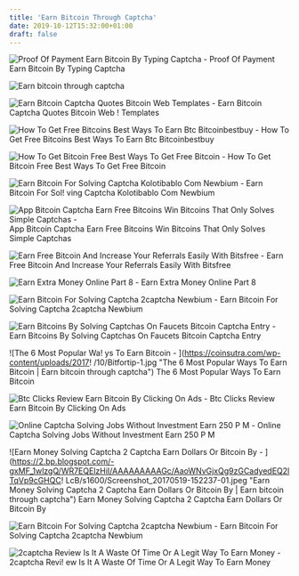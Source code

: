 ```yaml
---
title: 'Earn Bitcoin Through Captcha'
date: 2019-10-12T15:32:00+01:00
draft: false
---
```


![Proof Of Payment Earn Bitcoin By Typing Captcha - ](https://4.bp.blogspot.com/-FTqf4sfbB_k/WWQvNMCuwHI/AAAAAAAANxA/IZ_CERyEJEYkBAlDiqlRKTgy0-9QpD4LwCLcBGAs/s1600/20170711_070151.png "Proof Of Payment Earn Bitcoin By Typing Captcha | Earn bitcoin through captcha") Proof Of Payment Earn Bitcoin By Typing Captcha

![Earn bitcoin through captcha](http://seotipsandsolution.com/wp-content/uploads/2018/08/online-captcha-solving-jobsites-02.png "Earn bitcoin through captcha") 

![Earn Bitcoin Captcha Quotes Bitcoin Web Templates - ](https://2.bp.blogspot.com/-ybUWnkIbCn8/WR-1CIMls3I/AAAAAAAABSU/AAvvzBgW-lg_etKO7m1fTzDoYswYMpI_ACLcB/s320/bitcoinjobpng.png "Earn Bitcoin Captcha Quotes Bitcoin Web Templates | Earn bitcoin through captcha") Earn Bitcoin Captcha Quotes Bitcoin Web ! Templates

![How To Get Free Bitcoins Best Ways To Earn Btc Bitcoinbestbuy - ](https://bitcoinbestbuy.com/wp-content/uploads/2018/06/earn-btc-by-solving-captcha.jpg "How To Get Free Bitcoins Best Ways To Earn Btc Bitcoinbestbuy | Earn bitcoin through captcha") How To Get Free Bitcoins Best Ways To Earn Btc Bitcoinbestbuy

![How To Get Bitcoin Free Best Ways To Get Free Bitcoin - ](https://www.deepwebsiteslinks.com/wp-content/uploads/2017/04/12.png "How To Get Bitcoin Free Best Ways To Get Free Bitcoin | Earn bitcoin through captcha") How To Get Bitcoin Free Best Ways To Get Free Bitcoin

![Earn Bitcoin For Solving Captcha Kolotibablo Com Newbium - ](https://d1ueyc5nx1it61.cloudfront.net/fbcc3b0516199220148.jpg "Earn Bitcoin For Solving Captcha Kolotibablo Com Ne!   wbium | Earn bitcoin through captcha") Earn Bitcoin For Sol! ving Captcha Kolotibablo Com Newbium

![App Bitcoin Captcha Earn Free Bitcoins Win Bitcoins That Only Solves Simple Captchas - ](https://i.ytimg.com/vi/mN_A6KSSwnI/maxresdefault.jpg "App Bitcoin Captcha Earn Free Bitcoins Win Bitcoins That Only Solves Simple Captchas | Earn bitcoin through captcha") App Bitcoin Captcha Earn Free Bitcoins Win Bitcoins That Only Solves Simple Captchas

![Earn Free Bitcoin And Increase Your Referrals Easily With Bitsfree - ](https://sologuideonline.altervista.org/wp-content/uploads/2019/05/Register-960x591.jpg "Earn Free Bitcoin And Increase Your Referrals Easily With Bitsfree | Earn bitcoin through captcha") Earn Free Bitcoin And Increase Your Referrals Easily With Bitsfree

![Earn Extra Money Online Part 8 - ](http://earnextramoneyonline.co.nz/wp-content/uploads/2014/06/Captcha.png "Earn Extra Money Online Part 8 | Earn bitcoin through captcha") Earn Extra Money Online Part 8

![Earn Bitcoin For Solving Captcha 2captcha Newbium - ](https://d1ueyc5nx1it61.cloudfront.net/ecdcc05816209031813.JPG "Earn Bitcoin For Solving Captcha 2captcha Newbium | Earn bitcoin through captcha") Earn Bitcoin For Solving Captcha 2captcha Newbium

![Earn Bitcoins By Solving Captchas On Faucets Bitcoin Captcha Entry - ](https://1.bp.blogspot.com/-Bvp1O1Eknn0/Vnlq50X8QoI/AAAAAAAAGfI/zFqSNLpF9Oo/s640/Starting%2Bfaucet%2Brotator.png "Earn Bitcoins By Solving Captchas On Faucets Bitcoin Captcha Entry | Earn bitcoin through captcha") Earn Bitcoins By Solving Captchas On Faucets Bitcoin Captcha Entry

![The 6 Most Popular Wa!   ys To Earn Bitcoin - ](https://coinsutra.com/wp-content/uploads/2017!   /10/Bitfortip-1.jpg "The 6 Most Popular Ways To Earn Bitcoin | Earn bitcoin through captcha") The 6 Most Popular Ways To Earn Bitcoin

![Btc Clicks Review Earn Bitcoin By Clicking On Ads - ](https://3hundrd.com/wp-content/uploads/2019/03/BTC-Clicks-review.jpg "Btc Clicks Review Earn Bitcoin By Clicking On Ads | Earn bitcoin through captcha") Btc Clicks Review Earn Bitcoin By Clicking On Ads

![Online Captcha Solving Jobs Without Investment Earn 250 P M - ](https://moneywika.com/wp-content/uploads/2017/08/online-captcha-solving-jobs.png "Online Captcha Solving Jobs Without Investment Earn 250 P M | Earn bitcoin through captcha") Online Captcha Solving Jobs Without Investment Earn 250 P M

![Earn Money Solving Captcha 2 Captcha Earn Dollars Or Bitcoin By - ](https://2.bp.blogspot.com/-gxMF_1wlzgQ/WR7EQElzHiI/AAAAAAAAAGc/AaoWNvGjxQg9zGCadyedEQ2lTqVp9cGHQC!   LcB/s1600/Screenshot_20170519-152237-01.jpeg "Earn Money Solving Captcha 2 Captcha Earn Dollars Or Bitcoin By | Earn bitcoin through captcha") Earn Money Solving Captcha 2 Captcha Earn Dollars Or Bitcoin By

![Earn Bitcoin For Solving Captcha 2captcha Newbium - ](https://d1ueyc5nx1it61.cloudfront.net/0cc01f1216209030539.JPG "Earn Bitcoin For Solving Captcha 2captcha Newbium | Earn bitcoin through captcha") Earn Bitcoin For Solving Captcha 2captcha Newbium

![2captcha Review Is It A Waste Of Time Or A Legit Way To Earn Money - ](https://www.stealthsecrets.com/wp-content/uploads/2018/06/2captcha-Review-1024x565.jpg "2captcha Review Is It A Waste Of Time Or A Legit Way To Earn Money | Earn bitcoin through captcha") 2captcha Revi! ew Is It A Waste Of Time Or A Legit Way To Earn Money